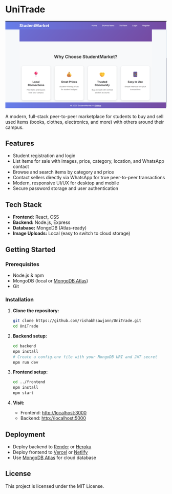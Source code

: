 # UniTrade

![UniTrade Homepage](./Homepage.png)

A modern, full-stack peer-to-peer marketplace for students to buy and sell used items (books, clothes, electronics, and more) with others around their campus.

## Features

- Student registration and login
- List items for sale with images, price, category, location, and WhatsApp contact
- Browse and search items by category and price
- Contact sellers directly via WhatsApp for true peer-to-peer transactions
- Modern, responsive UI/UX for desktop and mobile
- Secure password storage and user authentication

## Tech Stack

- **Frontend:** React, CSS
- **Backend:** Node.js, Express
- **Database:** MongoDB (Atlas-ready)
- **Image Uploads:** Local (easy to switch to cloud storage)

## Getting Started

### Prerequisites

- Node.js & npm
- MongoDB (local or [MongoDB Atlas](https://www.mongodb.com/cloud/atlas))
- Git

### Installation

1. **Clone the repository:**
   ```sh
   git clone https://github.com/rishabhsawjann/UniTrade.git
   cd UniTrade
   ```

2. **Backend setup:**
   ```sh
   cd backend
   npm install
   # Create a config.env file with your MongoDB URI and JWT secret
   npm run dev
   ```

3. **Frontend setup:**
   ```sh
   cd ../frontend
   npm install
   npm start
   ```

4. **Visit:**  
   - Frontend: [http://localhost:3000](http://localhost:3000)  
   - Backend: [http://localhost:5000](http://localhost:5000)

## Deployment

- Deploy backend to [Render](https://render.com/) or [Heroku](https://heroku.com/)
- Deploy frontend to [Vercel](https://vercel.com/) or [Netlify](https://netlify.com/)
- Use [MongoDB Atlas](https://www.mongodb.com/cloud/atlas) for cloud database

## License

This project is licensed under the MIT License. 